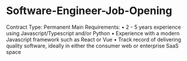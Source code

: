 # Software-Engineer-Job-Opening
Contract Type: Permanent Main Requirements: • 2 - 5 years experience using Javascript/Typescript and/or Python • Experience with a modern Javascript framework such as React or Vue • Track record of delivering quality software, ideally in either the consumer web or enterprise SaaS space
